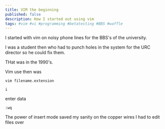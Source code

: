```yaml
---
title: VIM the beginning
published: false
description: How I started out using vim
tags: #vim #vi #programming #betatesting #BBS #waffle
---
```



I started with vim on noisy phone lines for the BBS's of the university.

I was a student then who had to punch holes in the system for the URC director so he could fix them.

THat was in the 1990's.

Vim use then was

`vim filename.extension`

`i`

enter data

`:wq`

The power of insert mode saved my sanity on the copper wires I had to edit files over
